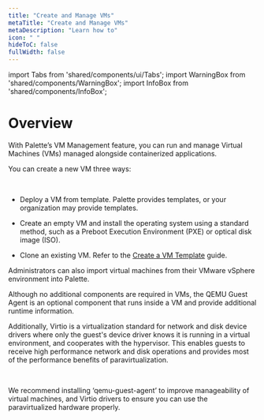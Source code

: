 ```yaml
---
title: "Create and Manage VMs"
metaTitle: "Create and Manage VMs"
metaDescription: "Learn how to"
icon: " "
hideToC: false
fullWidth: false
---
```


import Tabs from 'shared/components/ui/Tabs';
import WarningBox from 'shared/components/WarningBox';
import InfoBox from 'shared/components/InfoBox';


# Overview

With Palette’s VM Management feature, you can run and manage Virtual Machines (VMs) managed alongside containerized applications.

You can create a new VM three ways:

<br />

- Deploy a VM from template. Palette provides templates, or your organization may provide templates.


- Create an empty VM and install the operating system using a standard method, such as a Preboot Execution Environment (PXE) or optical disk image (ISO).


- Clone an existing VM. Refer to the [Create a VM Template](/vm-management/create-manage-vm/create-vm-template) guide.

Administrators can also import virtual machines from their VMware vSphere environment into Palette.

Although no additional components are required in VMs, the QEMU Guest Agent is an optional component that runs inside a VM and provide additional runtime information. 

Additionally, Virtio is a virtualization standard for network and disk device drivers where only the guest's device driver knows it is running in a virtual environment, and cooperates with the hypervisor. This enables guests to receive high performance network and disk operations and provides most of the performance benefits of paravirtualization.

<br />

<InfoBox>

We recommend installing ‘qemu-guest-agent’ to improve manageability of virtual machines, and Virtio drivers to ensure you can use the paravirtualized hardware properly.

</InfoBox>

<br />

<br />







